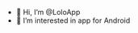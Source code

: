 - 👋 Hi, I’m @LoloApp
- 👀 I’m interested in app for Android

<!---
LoloApp/LoloApp is a ✨ special ✨ repository because its `README.md` (this file) appears on your GitHub profile.
You can click the Preview link to take a look at your changes.
--->
